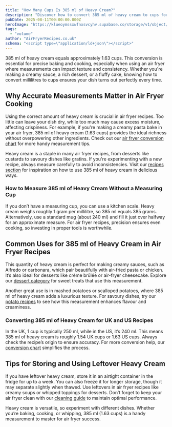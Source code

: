 ```yaml
---
title: "How Many Cups Is 385 ml of Heavy Cream?"
description: "Discover how to convert 385 ml of heavy cream to cups for perfect baking and cooking results. Includes tips for air fryer recipes!"
pubDate: 2025-08-11T00:00:00.000Z
heroImage: "https://klueoymssxwfnxsvcyhv.supabase.co/storage/v1/object/public/md/how-many-cups-is-385-ml-of-heavy-cream-2e1cffa6.webp"
tags:
  - "volume"
author: "AirFryerRecipes.co.uk"
schema: "<script type=\"application/ld+json\"></script>"
---
```


<p>385 ml of heavy cream equals approximately 1.63 cups. This conversion is essential for precise baking and cooking, especially when using an air fryer where measurements can impact texture and consistency. Whether you're making a creamy sauce, a rich dessert, or a fluffy cake, knowing how to convert millilitres to cups ensures your dish turns out perfectly every time.</p>

<h2>Why Accurate Measurements Matter in Air Fryer Cooking</h2>  
<p>Using the correct amount of heavy cream is crucial in air fryer recipes. Too little can leave your dish dry, while too much may cause excess moisture, affecting crispiness. For example, if you're making a creamy pasta bake in your air fryer, 385 ml of heavy cream (1.63 cups) provides the ideal richness without overpowering other ingredients. Check out our <a href=https://www.airfryerrecipe.co.uk/air-fryer-conversion-chart>air fryer conversion chart</a> for more handy measurement tips.</p>  

<p>Heavy cream is a staple in many air fryer recipes, from desserts like custards to savoury dishes like gratins. If you're experimenting with a new recipe, always measure carefully to avoid inconsistencies. Visit our <a href=https://www.airfryerrecipe.co.uk/recipes>recipes section</a> for inspiration on how to use 385 ml of heavy cream in delicious ways.</p>  

<h3>How to Measure 385 ml of Heavy Cream Without a Measuring Cup</h3>  
<p>If you don’t have a measuring cup, you can use a kitchen scale. Heavy cream weighs roughly 1 gram per millilitre, so 385 ml equals 385 grams. Alternatively, use a standard mug (about 240 ml) and fill it just over halfway for an approximate measure. For air fryer recipes, precision ensures even cooking, so investing in proper tools is worthwhile.</p>  

<h2>Common Uses for 385 ml of Heavy Cream in Air Fryer Recipes</h2>  
<p>This quantity of heavy cream is perfect for making creamy sauces, such as Alfredo or carbonara, which pair beautifully with air-fried pasta or chicken. It’s also ideal for desserts like crème brûlée or air-fryer cheesecake. Explore our <a href=https://www.airfryerrecipe.co.uk/recipe-category/dessert>dessert category</a> for sweet treats that use this measurement.</p>  

<p>Another great use is in mashed potatoes or scalloped potatoes, where 385 ml of heavy cream adds a luxurious texture. For savoury dishes, try our <a href=https://www.airfryerrecipe.co.uk/recipe-category/potatoes>potato recipes</a> to see how this measurement enhances flavour and creaminess.</p>  

<h3>Converting 385 ml of Heavy Cream for UK and US Recipes</h3>  
<p>In the UK, 1 cup is typically 250 ml, while in the US, it’s 240 ml. This means 385 ml of heavy cream is roughly 1.54 UK cups or 1.63 US cups. Always check the recipe’s origin to ensure accuracy. For more conversion help, our <a href=https://www.airfryerrecipe.co.uk/air-fryer-conversion-chart>conversion chart</a> simplifies the process.</p>  

<h2>Tips for Storing and Using Leftover Heavy Cream</h2>  
<p>If you have leftover heavy cream, store it in an airtight container in the fridge for up to a week. You can also freeze it for longer storage, though it may separate slightly when thawed. Use leftovers in air fryer recipes like creamy soups or whipped toppings for desserts. Don’t forget to keep your air fryer clean with our <a href=https://www.airfryerrecipe.co.uk/air-fryer-cleaner>cleaning guide</a> to maintain optimal performance.</p>  

<p>Heavy cream is versatile, so experiment with different dishes. Whether you’re baking, cooking, or whipping, 385 ml (1.63 cups) is a handy measurement to master for air fryer success.</p>